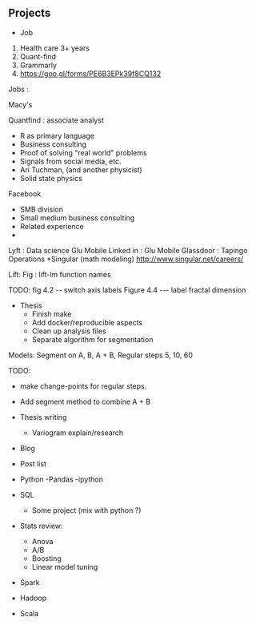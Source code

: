 

## Projects 

* Job 
1. Health care 3+ years 
2. Quant-find 
3. Grammarly 
3.  https://goo.gl/forms/PE6B3EPk39f8CQ132



Jobs : 

Macy's 

Quantfind : associate analyst 
  * R as primary language 
  * Business consulting 
  * Proof of solving "real world" problems 
  * Signals from social media, etc. 
  * Ari Tuchman, (and another physicist)
  * Solid state physics 

Facebook 
  
  * SMB division
  * Small medium business consulting 
  * Related experience 
  * 
Lyft : Data science 
Glu Mobile 
Linked in : Glu Mobile
Glassdoor : Tapingo Operations
*Singular (math modeling) http://www.singular.net/careers/


Lift: 
Fig : lift-lm function names

TODO: fig 4.2 -- switch axis labels
Figure 4.4 --- label fractal dimension



* Thesis 
  - Finish make 
  - Add docker/reproducible aspects 
  - Clean up analysis files
  - Separate algorithm for segmentation

Models: 
Segment on A, B, A + B, 
Regular steps 5, 10, 60

TODO: 
* make change-points for regular steps. 
* Add segment method to combine A + B 


* Thesis writing 
  - Variogram explain/research 

* Blog 
- Post list 

* Python
  -Pandas
  -ipython 

* SQL 
  - Some project (mix with python ?) 
  
* Stats review: 
  - Anova
  - A/B 
  - Boosting 
  - Linear model tuning 

* Spark 
* Hadoop 
* Scala